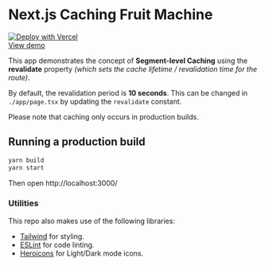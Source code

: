 # Next.js Caching Fruit Machine

[![Deploy with Vercel](https://vercel.com/button)](https://vercel.com/new/clone?repository-url=https%3A%2F%2Fgithub.com%2Fharryjamesuk%2Fnextjs-caching-fruit-machine)\
[View demo](https://nextjs-caching-fruit-machine.vercel.app/)

This app demonstrates the concept of **Segment-level Caching** using the **revalidate** property *(which sets the cache
lifetime / revalidation time for the route)*.

By default, the revalidation period is **10 seconds**.  This can be changed in `./app/page.tsx` by updating the
`revalidate` constant.

Please note that caching only occurs in production builds.

## Running a production build

```bash
yarn build
yarn start
```

Then open http://localhost:3000/

### Utilities

This repo also makes use of the following libraries:

+ [Tailwind](https://tailwindcss.com/) for styling.
+ [ESLint](https://eslint.org/) for code linting.
+ [Heroicons](https://heroicons.com/) for Light/Dark mode icons.
